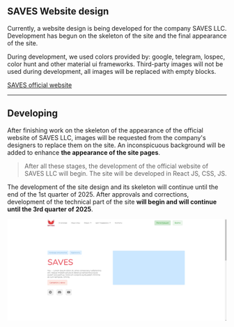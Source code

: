 ## SAVES Website design

Currently, a website design is being developed for the company SAVES LLC. Development has begun on the skeleton of the site and the final appearance of the site.

During development, we used colors provided by: google, telegram, lospec, color hunt and other material ui frameworks. Third-party images will not be used during development, all images will be replaced with empty blocks.

[SAVES official website](http://dev.nodeca.com)

___

## Developing

After finishing work on the skeleton of the appearance of the official website of SAVES LLC, images will be requested from the company's designers to replace them on the site. An inconspicuous background will be added to enhance **the appearance of the site pages**.

> After all these stages, the development of the official website of SAVES LLC will begin. The site will be developed in React JS, CSS, JS.

The development of the site design and its skeleton will continue until the end of the 1st quarter of 2025. After approvals and corrections, development of the technical part of the site __will begin and will continue until the 3rd quarter of 2025__.





![Сайт](media/web.jpg)